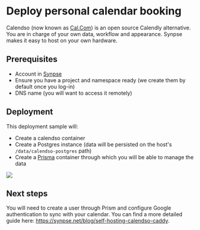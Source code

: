# Deploy personal calendar booking

Calendso (now known as [Cal.Com](https://cal.com/)) is an open source Calendly alternative. You are in charge of your own data, workflow and appearance. Synpse makes it easy to host on your own hardware.

## Prerequisites

- Account in [Synpse](https://cloud.synpse.net)
- Ensure you have a project and namespace ready (we create them by default once you log-in)
- DNS name (you will want to access it remotely)

## Deployment

This deployment sample will:
- Create a calendso container
- Create a Postgres instance (data will be persisted on the host's `/data/calendso-postgres` path)
- Create a [Prisma](https://www.prisma.io/studio) container through which you will be able to manage the data 

<a href="https://cloud.synpse.net/deploy?fileUrl=https://raw.githubusercontent.com/synpse-hq/synpse/main/samples/calendso/calendso-synpse-caddy.yaml" target="_blank">
  <img src="https://storage.googleapis.com/synpse-misc/deploytosynpse.png"/>
</a>


## Next steps

You will need to create a user through Prism and configure Google authentication to sync with your calendar. You can find a more detailed guide here: https://synpse.net/blog/self-hosting-calendso-caddy.